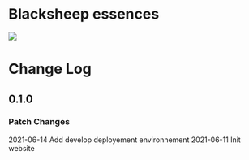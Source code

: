 # Blacksheep essences

![](https://github.com/coletiv/react-js-github-actions-example/workflows/Continuous%20Deployment/badge.svg)


# Change Log

## 0.1.0

### Patch Changes

2021-06-14 Add develop deployement environnement
2021-06-11 Init website